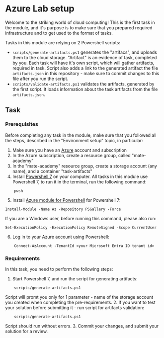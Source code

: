 # Azure Lab setup

Welcome to the striking world of cloud computing! This is the first task in the module, and it's purpose is to make sure that you prepared required infrastructure and to get used to the format of tasks. 

Tasks in this module are relying on 2 Powershell scripts: 

- `scripts/generate-artifacts.ps1` generates the "artifacs", and uploads them to the cloud storage. "Artifact" is an evidence of task, completed by you. Each task will have it's own script, which will gather artifacts, required in task. Script also adds a link to the generated artifact the file `artifacts.json` in this repository - make sure to commit changes to this file after you run the script. 
- `scripts/validate-artifacts.ps1` validates the artifacts, generated by the first script. It loads information about the task artifacts from the file `artifacts.json`.  

## Task

### Prerequisites

Before completing any task in the module, make sure that you followed all the steps, described in the "Environment setup" topic, in particular: 

1. Make sure you have an [Azure](https://azure.microsoft.com/en-us/free/) account and subscription
2. In the Azure subscription, create a resource group, called "mate-academy"
3. In the "mate-academy" resource group, create a storage account (any name), and a container "task-artifacts"
4. Install [Powershell 7](https://learn.microsoft.com/en-us/powershell/scripting/install/installing-powershell?view=powershell-7.4) on your computer. All tasks in this module use Powershell 7, to run it in the terminal, run the following command: 
```
    pwsh
```
5. Install [Azure module for Powershell](https://learn.microsoft.com/en-us/powershell/azure/install-azure-powershell?view=azps-11.3.0) for Powershell 7: 
```
Install-Module -Name Az -Repository PSGallery -Force
```
If you are a Windows user, before running this command, please also run: 
```
Set-ExecutionPolicy -ExecutionPolicy RemoteSigned -Scope CurrentUser
```
6. Log in to your Azure account using Powershell:
```
    Connect-AzAccount -TenantId <your Microsoft Entra ID tenant id>
```

### Requirements

In this task, you need to perform the following steps: 

1. Start Powershell 7, and run the script for generating artifacts: 
```
    scripts/generate-artifacts.ps1
``` 
Script will promt you only for 1 parameter - name of the storage account you created when completing the pre-requirements. 
2. If you want to test your solution before submitting it - run script for artifacts validation: 
```
    scripts/generate-artifacts.ps1
```
Script should run without errors. 
3. Commit your changes, and submit your solution for a review. 
